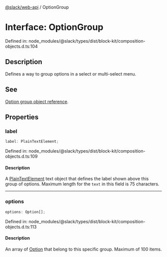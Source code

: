 [@slack/web-api](../index.md) / OptionGroup

# Interface: OptionGroup

Defined in: node\_modules/@slack/types/dist/block-kit/composition-objects.d.ts:104

## Description

Defines a way to group options in a select or multi-select menu.

## See

[Option group object reference](https://docs.slack.dev/reference/block-kit/composition-objects/option-group-object).

## Properties

### label

```ts
label: PlainTextElement;
```

Defined in: node\_modules/@slack/types/dist/block-kit/composition-objects.d.ts:109

#### Description

A [PlainTextElement](PlainTextElement.md) text object that defines the label shown above this group of options.
Maximum length for the `text` in this field is 75 characters.

***

### options

```ts
options: Option[];
```

Defined in: node\_modules/@slack/types/dist/block-kit/composition-objects.d.ts:113

#### Description

An array of [Option](../type-aliases/Option.md) that belong to this specific group. Maximum of 100 items.
